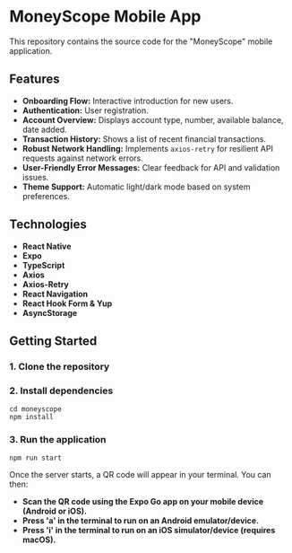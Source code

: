 # MoneyScope Mobile App

This repository contains the source code for the "MoneyScope" mobile application.

## Features

* **Onboarding Flow:** Interactive introduction for new users.
* **Authentication:** User registration.
* **Account Overview:** Displays account type, number, available balance, date added.
* **Transaction History:** Shows a list of recent financial transactions.
* **Robust Network Handling:** Implements `axios-retry` for resilient API requests against network errors.
* **User-Friendly Error Messages:** Clear feedback for API and validation issues.
* **Theme Support:** Automatic light/dark mode based on system preferences.

## Technologies

* **React Native**
* **Expo**
* **TypeScript**
* **Axios**
* **Axios-Retry**
* **React Navigation**
* **React Hook Form & Yup**
* **AsyncStorage**

## Getting Started

### 1. Clone the repository

### 2. Install dependencies
```
cd moneyscope
npm install 
```
### 3. Run the application
```
npm run start
```

Once the server starts, a QR code will appear in your terminal. You can then:

* **Scan the QR code using the Expo Go app on your mobile device (Android or iOS).**
* **Press 'a' in the terminal to run on an Android emulator/device.**
* **Press 'i' in the terminal to run on an iOS simulator/device (requires macOS).**

